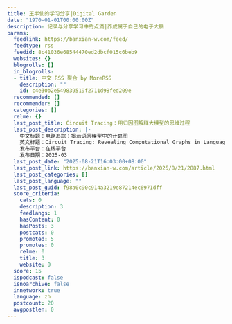 ```yaml
---
title: 王半仙的学习分享|Digital Garden
date: "1970-01-01T00:00:00Z"
description: 记录与分享学习中的点滴|养成属于自己的电子大脑
params:
  feedlink: https://banxian-w.com/feed/
  feedtype: rss
  feedid: 8c41036e68544470ed2dbcf015c6beb9
  websites: {}
  blogrolls: []
  in_blogrolls:
  - title: 中文 RSS 聚合 by MoreRSS
    description: ""
    id: c4e30b2e549839519f2711d98fed209e
  recommended: []
  recommender: []
  categories: []
  relme: {}
  last_post_title: Circuit Tracing：用归因图解释大模型的思维过程
  last_post_description: |-
    中文标题：电路追踪：揭示语言模型中的计算图
    英文标题：Circuit Tracing: Revealing Computational Graphs in Language Models
    发布平台：在线平台
    发布日期：2025-03
  last_post_date: "2025-08-21T16:03:00+08:00"
  last_post_link: https://banxian-w.com/article/2025/8/21/2887.html
  last_post_categories: []
  last_post_language: ""
  last_post_guid: f98a0c90c914a3219e87214ec6971dff
  score_criteria:
    cats: 0
    description: 3
    feedlangs: 1
    hasContent: 0
    hasPosts: 3
    postcats: 0
    promoted: 5
    promotes: 0
    relme: 0
    title: 3
    website: 0
  score: 15
  ispodcast: false
  isnoarchive: false
  innetwork: true
  language: zh
  postcount: 20
  avgpostlen: 0
---
```

